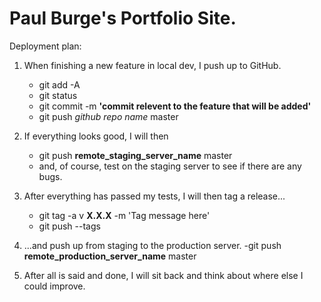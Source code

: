 # Paul Burge's Portfolio Site.
Deployment plan:

1. When finishing a new feature in local dev, I push up to GitHub.
	- git add -A
	- git status 
	- git commit -m **'commit relevent to the feature that will be added'**
	- git push *github repo name* master

2. If everything looks good, I will then
	- git push **remote_staging_server_name** master
	* and, of course, test on the staging server to see if there are any bugs.

3. After everything has passed my tests, I will then tag a release...
	- git tag -a v **X.X.X** -m 'Tag message here'
	- git push --tags

4. ...and push up from staging to the production server.
	-git push **remote_production_server_name** master

5. After all is said and done, I will sit back and think about where else I could improve.